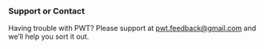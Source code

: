 
### Support or Contact

Having trouble with PWT? Please support at pwt.feedback@gmail.com and we’ll help you sort it out.
